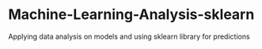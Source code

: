 # Machine-Learning-Analysis-sklearn
Applying data analysis on models and using sklearn library for predictions
